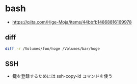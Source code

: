 # bash

- <https://qiita.com/Hige-Moja/items/44bbfb14868816169978>

## diff

```bash
diff -r /Volumes/foo/hoge /Volumes/bar/hoge
```

## SSH

- 鍵を登録するためには ssh-copy-id コマンドを使う
